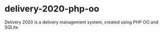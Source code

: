 # delivery-2020-php-oo
Delivery 2020 is a delivery management system, created using PHP OO and SQLite

